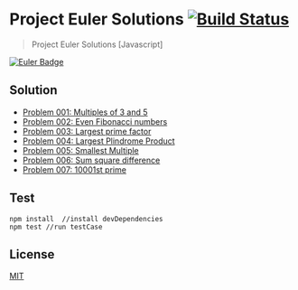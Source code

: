 # Project Euler Solutions [![Build Status][build]][build-url]
> Project Euler Solutions [Javascript]

[![Euler Badge][euler-badge]][euler-url]

## Solution
- [Problem 001: Multiples of 3 and 5](./solution/1.multiplesof3and5.js)
- [Problem 002: Even Fibonacci numbers](./solution/2.evenfibonacciNumbers.js)
- [Problem 003: Largest prime factor](./solution/3.largestPrimeFactor.js)
- [Problem 004: Largest Plindrome Product](./solution/4.largestPalindromeProduct.js)
- [Problem 005: Smallest Multiple](./solution/5.smallestMultiple.js)
- [Problem 006: Sum square difference](./solution/6.sumSquareDifference.js)
- [Problem 007:	10001st prime](./solution/7.nthPrime.js)

## Test
```shell
npm install  //install devDependencies
npm test //run testCase
```

## License
[MIT](./LICENSE)

[build]: https://travis-ci.org/AungMyoKyaw/projectEulerSolutions.svg?branch=master
[build-url]: https://travis-ci.org/AungMyoKyaw/projectEulerSolutions
[euler-badge]: https://projecteuler.net/profile/AungMyoKyaw.png
[euler-url]: https://projecteuler.net/
